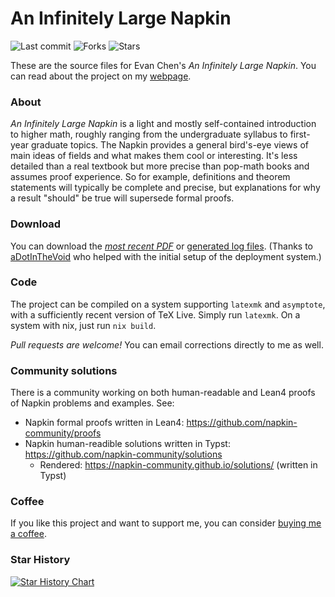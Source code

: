 # An Infinitely Large Napkin

![Last commit](https://img.shields.io/github/last-commit/vEnhance/napkin)
![Forks](https://img.shields.io/github/forks/vEnhance/napkin)
![Stars](https://img.shields.io/github/stars/vEnhance/napkin)

These are the source files for Evan Chen's _An Infinitely Large Napkin_.
You can read about the project on my [webpage](https://web.evanchen.cc/napkin.html).

### About

_An Infinitely Large Napkin_ is a light
and mostly self-contained introduction to higher math,
roughly ranging from the undergraduate syllabus to first-year graduate topics.
The Napkin provides a general bird's-eye views of main ideas of fields
and what makes them cool or interesting.
It's less detailed than a real textbook
but more precise than pop-math books and assumes proof experience.
So for example, definitions and theorem statements
will typically be complete and precise,
but explanations for why a result "should" be true will supersede formal proofs.

### Download

You can download the [_most recent PDF_](https://venhance.github.io/napkin/Napkin.pdf)
or [generated log files](https://venhance.github.io/napkin/).
(Thanks to [aDotInTheVoid](https://github.com/aDotInTheVoid)
who helped with the initial setup of the deployment system.)

### Code

The project can be compiled on a system supporting `latexmk` and `asymptote`,
with a sufficiently recent version of TeX Live.
Simply run `latexmk`.
On a system with nix, just run `nix build`.

_Pull requests are welcome!_
You can email corrections directly to me as well.

### Community solutions

There is a community working on both human-readable and Lean4 proofs
of Napkin problems and examples. See:

- Napkin formal proofs written in Lean4: https://github.com/napkin-community/proofs
- Napkin human-readible solutions written in Typst: https://github.com/napkin-community/solutions
  - Rendered: https://napkin-community.github.io/solutions/ (written in Typst)

### Coffee

If you like this project and want to support me,
you can consider [buying me a coffee](https://ko-fi.com/evanchen).

### Star History

[![Star History Chart](https://api.star-history.com/svg?repos=vEnhance/napkin&type=Date)](https://star-history.com/#vEnhance/napkin&Date)
